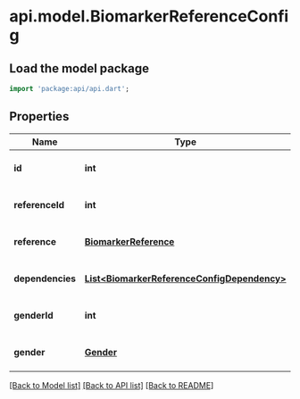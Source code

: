 # api.model.BiomarkerReferenceConfig

## Load the model package
```dart
import 'package:api/api.dart';
```

## Properties
Name | Type | Description | Notes
------------ | ------------- | ------------- | -------------
**id** | **int** |  | [optional] [default to null]
**referenceId** | **int** |  | [optional] [default to null]
**reference** | [**BiomarkerReference**](BiomarkerReference.md) |  | [optional] [default to null]
**dependencies** | [**List&lt;BiomarkerReferenceConfigDependency&gt;**](BiomarkerReferenceConfigDependency.md) |  | [optional] [default to []]
**genderId** | **int** |  | [optional] [default to null]
**gender** | [**Gender**](Gender.md) |  | [optional] [default to null]

[[Back to Model list]](../README.md#documentation-for-models) [[Back to API list]](../README.md#documentation-for-api-endpoints) [[Back to README]](../README.md)


